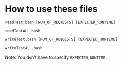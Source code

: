 # How to use these files
`readTest.bash [NUM_OF_REQUESTS] [EXPECTED_RUNTIME]`

`readTestALL.bash`

`writeTest.bash [NUM_OF_REQUESTS] [EXPECTED_RUNTIME]`

`writeTestALL.bash`

Note: You don't have to specify `EXPECTED_RUNTIME`.